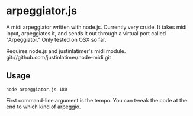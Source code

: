 # arpeggiator.js

A midi arpeggiator written with node.js. Currently very crude.
It takes midi input, arpeggiates it, and sends it out through 
a virtual port called "Arpeggiator." Only tested on OSX so far.

Requires node.js and justinlatimer's midi module.
git://github.com/justinlatimer/node-midi.git

## Usage
    node arpeggiator.js 180


First command-line argument is the tempo.
You can tweak the code at the end to which kind of arpeggio.
